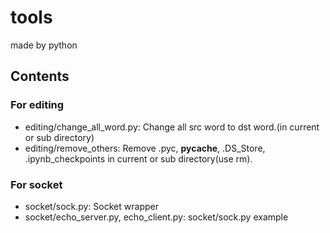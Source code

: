 # tools
made by python

## Contents
### For editing
* editing/change_all_word.py: Change all src word to dst word.(in current or sub directory)
* editing/remove_others: Remove .pyc, __pycache__, .DS_Store, .ipynb_checkpoints in current or sub directory(use rm).
### For socket
* socket/sock.py: Socket wrapper
* socket/echo_server.py, echo_client.py: socket/sock.py example

